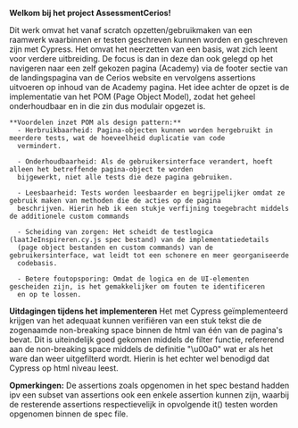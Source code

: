 **Welkom bij het project AssessmentCerios!**

Dit werk omvat het vanaf scratch opzetten/gebruikmaken van een raamwerk waarbinnen er testen geschreven kunnen worden en geschreven zijn met Cypress. Het omvat het neerzetten van een basis, wat zich leent voor verdere uitbreiding.
De focus is dan in deze dan ook gelegd op het navigeren naar een zelf gekozen pagina (Academy) via de footer sectie van de landingspagina van de Cerios website en vervolgens assertions uitvoeren op inhoud van de Academy pagina.
Het idee achter de opzet is de implementatie van het POM (Page Object Model), zodat het geheel onderhoudbaar en in die zin dus modulair opgezet is.

    **Voordelen inzet POM als design pattern:**
      - Herbruikbaarheid: Pagina-objecten kunnen worden hergebruikt in meerdere tests, wat de hoeveelheid duplicatie van code 
      vermindert.

      - Onderhoudbaarheid: Als de gebruikersinterface verandert, hoeft alleen het betreffende pagina-object te worden 
      bijgewerkt, niet alle tests die deze pagina gebruiken.

      - Leesbaarheid: Tests worden leesbaarder en begrijpelijker omdat ze gebruik maken van methoden die de acties op de pagina
      beschrijven. Hierin heb ik een stukje verfijning toegebracht middels de additionele custom commands

      - Scheiding van zorgen: Het scheidt de testlogica (laatJeInspireren.cy.js spec bestand) van de implementatiedetails 
      (page object bestanden en custom commands) van de gebruikersinterface, wat leidt tot een schonere en meer georganiseerde 
      codebasis.

      - Betere foutopsporing: Omdat de logica en de UI-elementen gescheiden zijn, is het gemakkelijker om fouten te identificeren
      en op te lossen.


**Uitdagingen tijdens het implementeren**
Het met Cypress geïmplementeerd krijgen van het adequaat kunnen verifiëren van een stuk tekst die de zogenaamde non-breaking space binnen de html van één van de pagina's bevat.
Dit is uiteindelijk goed gekomen middels de filter functie, refererend aan de non-breaking space middels de definitie "\u00a0" wat er als het ware dan weer uitgefilterd wordt. 
Hierin is het echter wel benodigd dat Cypress op html niveau leest.

**Opmerkingen:**
De assertions zoals opgenomen in het spec bestand hadden ipv een subset van assertions ook een enkele assertion kunnen zijn, waarbij de resterende assertions respectievelijk in opvolgende it() testen worden opgenomen binnen de spec file.
